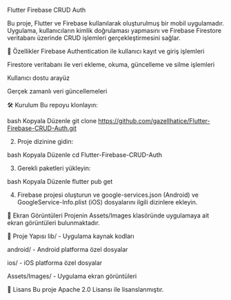 Flutter Firebase CRUD Auth

Bu proje, Flutter ve Firebase kullanılarak oluşturulmuş bir mobil uygulamadır. Uygulama, kullanıcıların kimlik doğrulaması yapmasını ve Firebase Firestore veritabanı üzerinde CRUD işlemleri gerçekleştirmesini sağlar.

🚀 Özellikler
Firebase Authentication ile kullanıcı kayıt ve giriş işlemleri

Firestore veritabanı ile veri ekleme, okuma, güncelleme ve silme işlemleri

Kullanıcı dostu arayüz

Gerçek zamanlı veri güncellemeleri

🛠️ Kurulum
Bu repoyu klonlayın:

bash
Kopyala
Düzenle
git clone https://github.com/gazellhatice/Flutter-Firebase-CRUD-Auth.git

2. Proje dizinine gidin:

bash
Kopyala
Düzenle
cd Flutter-Firebase-CRUD-Auth

3. Gerekli paketleri yükleyin:

bash
Kopyala
Düzenle
flutter pub get

4. Firebase projesi oluşturun ve google-services.json (Android) ve GoogleService-Info.plist (iOS) dosyalarını ilgili dizinlere ekleyin.

📱 Ekran Görüntüleri
Projenin Assets/Images klasöründe uygulamaya ait ekran görüntüleri bulunmaktadır.

📂 Proje Yapısı
lib/ - Uygulama kaynak kodları

android/ - Android platforma özel dosyalar

ios/ - iOS platforma özel dosyalar

Assets/Images/ - Uygulama ekran görüntüleri

📄 Lisans
Bu proje Apache 2.0 Lisansı ile lisanslanmıştır.
